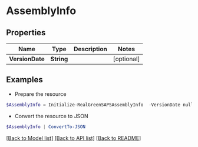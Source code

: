 # AssemblyInfo
## Properties

Name | Type | Description | Notes
------------ | ------------- | ------------- | -------------
**VersionDate** | **String** |  | [optional] 

## Examples

- Prepare the resource
```powershell
$AssemblyInfo = Initialize-RealGreenSAPSAssemblyInfo  -VersionDate null
```

- Convert the resource to JSON
```powershell
$AssemblyInfo | ConvertTo-JSON
```

[[Back to Model list]](../README.md#documentation-for-models) [[Back to API list]](../README.md#documentation-for-api-endpoints) [[Back to README]](../README.md)

